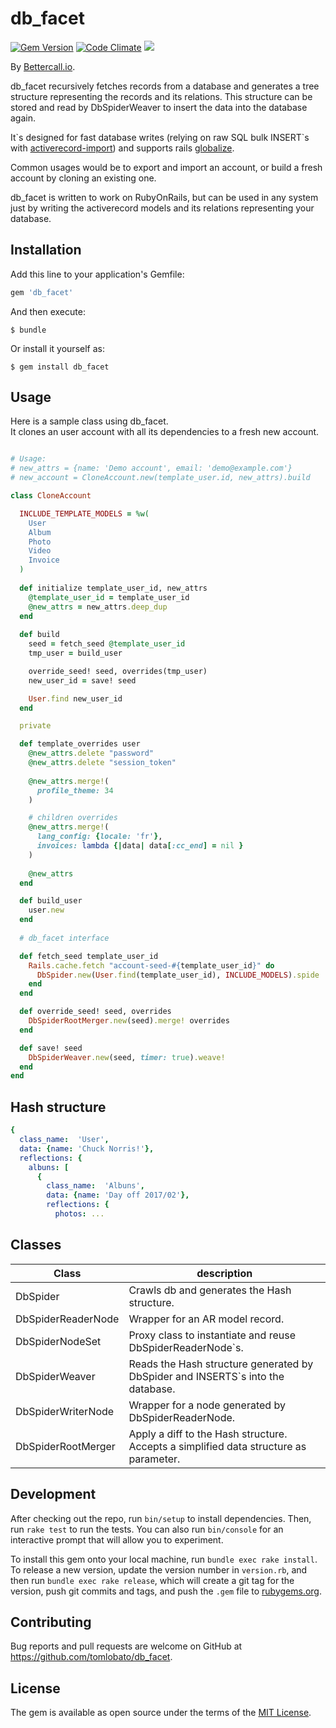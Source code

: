 # db_facet

[![Gem Version](https://badge.fury.io/rb/db_facet.svg)](https://badge.fury.io/rb/db_facet)
[![Code Climate](https://codeclimate.com/github/tomlobato/db_facet.svg)](https://codeclimate.com/github/tomlobato/db_facet)
![](http://ruby-gem-downloads-badge.herokuapp.com/db_facet?type=total&label=gem%20downloads)
 
By [Bettercall.io](https://bettercall.io/).

db_facet recursively fetches records from a database and generates a tree structure representing the records and its relations. This structure can be stored and read by DbSpiderWeaver to insert the data into the database again.  

It\`s designed for fast database writes (relying on raw SQL bulk INSERT\`s with [activerecord-import](https://github.com/zdennis/activerecord-import)) and supports rails [globalize](https://github.com/globalize/globalize).

Common usages would be to export and import an account, or build a fresh account by cloning an existing one.

db_facet is written to work on RubyOnRails, but can be used in any system just by writing the activerecord models and its relations representing your database.

## Installation

Add this line to your application's Gemfile:

```ruby
gem 'db_facet'
```

And then execute:

    $ bundle

Or install it yourself as:

    $ gem install db_facet

## Usage

Here is a sample class using db_facet.  
It clones an user account with all its dependencies to a fresh new account.

```ruby

# Usage:
# new_attrs = {name: 'Demo account', email: 'demo@example.com'}
# new_account = CloneAccount.new(template_user.id, new_attrs).build

class CloneAccount

  INCLUDE_TEMPLATE_MODELS = %w(
    User
    Album
    Photo
    Video
    Invoice    
  )
  
  def initialize template_user_id, new_attrs
    @template_user_id = template_user_id
    @new_attrs = new_attrs.deep_dup
  end
  
  def build 
    seed = fetch_seed @template_user_id
    tmp_user = build_user

    override_seed! seed, overrides(tmp_user)
    new_user_id = save! seed

    User.find new_user_id
  end

  private

  def template_overrides user
    @new_attrs.delete "password"
    @new_attrs.delete "session_token"
   
    @new_attrs.merge!(
      profile_theme: 34
    )

    # children overrides
    @new_attrs.merge!(
      lang_config: {locale: 'fr'},
      invoices: lambda {|data| data[:cc_end] = nil }
    )
    
    @new_attrs
  end

  def build_user
    user.new
  end
  
  # db_facet interface

  def fetch_seed template_user_id
    Rails.cache.fetch "account-seed-#{template_user_id}" do
      DbSpider.new(User.find(template_user_id), INCLUDE_MODELS).spide
    end
  end

  def override_seed! seed, overrides
    DbSpiderRootMerger.new(seed).merge! overrides
  end

  def save! seed
    DbSpiderWeaver.new(seed, timer: true).weave!
  end
end
```

## Hash structure

```yml
{
  class_name:  'User',
  data: {name: 'Chuck Norris!'},
  reflections: {
    albuns: [
      {
        class_name:  'Albuns',
        data: {name: 'Day off 2017/02'},
        reflections: {
          photos: ...

```

## Classes

Class      | description
-------------|-------------------------------------------------------------------------------------------------
DbSpider         | Crawls db and generates the Hash structure.
DbSpiderReaderNode  | Wrapper for an AR model record.
DbSpiderNodeSet  | Proxy class to instantiate and reuse DbSpiderReaderNode\`s.
DbSpiderWeaver| Reads the Hash structure generated by DbSpider and INSERTS`s into the database.
DbSpiderWriterNode  | Wrapper for a node generated by DbSpiderReaderNode.
DbSpiderRootMerger  | Apply a diff to the Hash structure. Accepts a simplified data structure as parameter.

## Development

After checking out the repo, run `bin/setup` to install dependencies. Then, run `rake test` to run the tests. You can also run `bin/console` for an interactive prompt that will allow you to experiment.

To install this gem onto your local machine, run `bundle exec rake install`. To release a new version, update the version number in `version.rb`, and then run `bundle exec rake release`, which will create a git tag for the version, push git commits and tags, and push the `.gem` file to [rubygems.org](https://rubygems.org).

## Contributing

Bug reports and pull requests are welcome on GitHub at https://github.com/tomlobato/db_facet.


## License

The gem is available as open source under the terms of the [MIT License](http://opensource.org/licenses/MIT).

